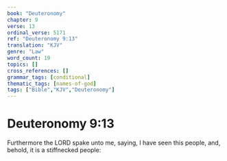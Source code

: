 ```yaml
---
book: "Deuteronomy"
chapter: 9
verse: 13
ordinal_verse: 5171
ref: "Deuteronomy 9:13"
translation: "KJV"
genre: "Law"
word_count: 19
topics: []
cross_references: []
grammar_tags: [conditional]
thematic_tags: [names-of-god]
tags: ["Bible","KJV","Deuteronomy"]
---
```


# Deuteronomy 9:13

Furthermore the LORD spake unto me, saying, I have seen this people, and, behold, it is a stiffnecked people:
